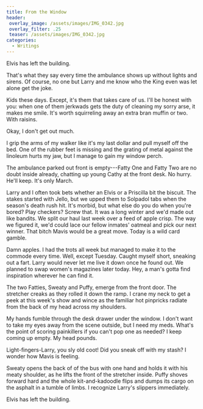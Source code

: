```yaml
---
title: From the Window
header:
 overlay_image: /assets/images/IMG_0342.jpg
 overlay_filter: .25
 teaser: /assets/images/IMG_0342.jpg
categories:
  - Writings
---
```

Elvis has left the building.

That's what they say every time the ambulance shows up without lights and sirens. Of course, no one but Larry and me know who the King even was let alone get the joke.

Kids these days. Except, it's them that takes care of us. I'll be honest with you: when one of them jerkwads gets the duty of cleaning my sorry arse, it makes me smile. It's worth squirreling away an extra bran muffin or two. With raisins.

Okay, I don't get out much.

I grip the arms of my walker like it's my last dollar and pull myself off the bed. One of the rubber feet is missing and the grating of metal against the linoleum hurts my jaw, but I manage to gain my window perch.

The ambulance parked out front is empty---Fatty One and Fatty Two are no doubt inside already, chatting up young Cathy at the front desk. No hurry. He'll keep. It's only March.

Larry and I often took bets whether an Elvis or a Priscilla bit the biscuit. The stakes started with Jello, but we upped them to Solpadol tabs when the season's death rush hit. It's morbid, but what else do you do when you're bored? Play checkers? Screw that. It was a long winter and we'd made out like bandits. We split our haul last week over a feed of apple crisp. The way we figured it, we'd could lace our fellow inmates' oatmeal and pick our next winner. That bitch Mavis would be a great move. Today is a wild card gamble.

Damn apples. I had the trots all week but managed to make it to the commode every time. Well, except Tuesday. Caught myself short, sneaking out a fart. Larry would never let me live it down once he found out. We planned to swap women's magazines later today. Hey, a man's gotta find inspiration wherever he can find it.

The two Fatties, Sweaty and Puffy, emerge from the front door. The stretcher creaks as they rolled it down the ramp. I crane my neck to get a peek at this week's show and wince as the familiar hot pinpricks radiate from the back of my head across my shoulders.

My hands fumble through the desk drawer under the window. I don't want to take my eyes away from the scene outside, but I need my meds. What's the point of scoring painkillers if you can't pop one as needed? I keep coming up empty. My head pounds.

Light-fingers-Larry, you sly old coot! Did you sneak off with my stash? I wonder how Mavis is feeling.

Sweaty opens the back of of the bus with one hand and holds it with his meaty shoulder, as he lifts the front of the stretcher inside. Puffy shoves forward hard and the whole kit-and-kadoodle flips and dumps its cargo on the asphalt in a tumble of limbs. I recognize Larry's slippers immediately.

Elvis has left the building.